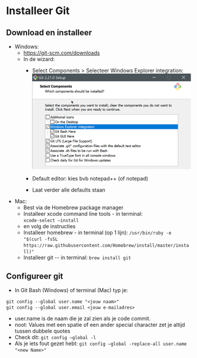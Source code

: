 # Installeer Git 

## Download en installeer 
* Windows: 
  * https://git-scm.com/downloads 
  * In de wizard:
    * Select Components >  Selecteer Windows Explorer integration:  
    ![img.png](images/git_setup.png)
      
    * Default editor: kies bvb notepad++ (of notepad)
    * Laat verder alle defaults staan
* Mac: 
  * Best via de Homebrew package manager 
  * Installeer xcode command line tools - in terminal:    
    ```xcode-select –install```    
  * en volg de instructies 
  * Installeer homebrew - in terminal (op 1 lijn): 
    ```/usr/bin/ruby -e "$(curl -fsSL https://raw.githubusercontent.com/Homebrew/install/master/install)"```
  * Installeer git -- in terminal: 
    ```brew install git```
    
## Configureer git 
* In Git Bash (Windows) of terminal (Mac) typ je:
```
git config --global user.name "<jouw naam>"
git config --global user.email <jouw e-mailadres>
```
* user.name is de naam die je zal zien als je code commit.
* noot: Values met een spatie of een ander special character zet je altijd tussen dubbele quotes
* Check dit:
    ```git config –global -l```
* Als je iets fout gezet hebt:
    ```git config –global -replace-all user.name "<new Name>"```




